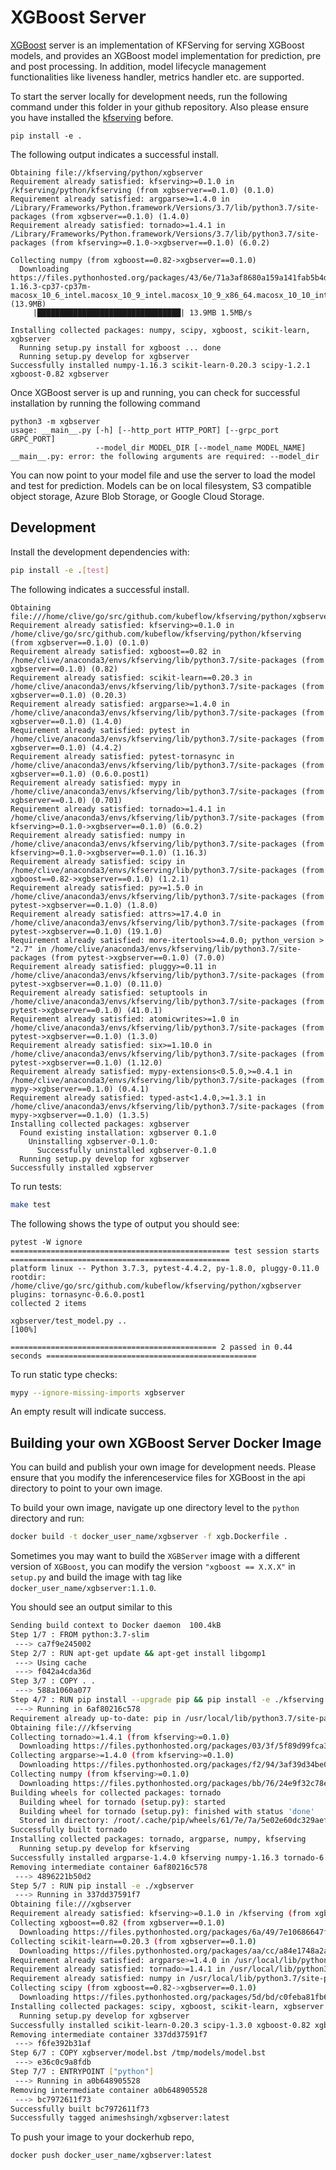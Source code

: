 # XGBoost Server

[XGBoost](https://xgboost.readthedocs.io/en/latest/index.html ) server is an implementation of KFServing for serving XGBoost models, and provides an XGBoost model implementation for prediction, pre and post processing. In addition, model lifecycle management functionalities like liveness handler, metrics handler etc. are supported. 

To start the server locally for development needs, run the following command under this folder in your github repository. Also please ensure you have installed the [kfserving](../kfserving) before.

```
pip install -e .
```

The following output indicates a successful install.

```
Obtaining file://kfserving/python/xgbserver
Requirement already satisfied: kfserving>=0.1.0 in /kfserving/python/kfserving (from xgbserver==0.1.0) (0.1.0)
Requirement already satisfied: argparse>=1.4.0 in /Library/Frameworks/Python.framework/Versions/3.7/lib/python3.7/site-packages (from xgbserver==0.1.0) (1.4.0)
Requirement already satisfied: tornado>=1.4.1 in /Library/Frameworks/Python.framework/Versions/3.7/lib/python3.7/site-packages (from kfserving>=0.1.0->xgbserver==0.1.0) (6.0.2)

Collecting numpy (from xgboost==0.82->xgbserver==0.1.0)
  Downloading https://files.pythonhosted.org/packages/43/6e/71a3af8680a159a141fab5b4d19988111a09c02ffbfdeb42175cca0fa341/numpy-1.16.3-cp37-cp37m-macosx_10_6_intel.macosx_10_9_intel.macosx_10_9_x86_64.macosx_10_10_intel.macosx_10_10_x86_64.whl (13.9MB)
     |████████████████████████████████| 13.9MB 1.5MB/s

Installing collected packages: numpy, scipy, xgboost, scikit-learn, xgbserver
  Running setup.py install for xgboost ... done
  Running setup.py develop for xgbserver
Successfully installed numpy-1.16.3 scikit-learn-0.20.3 scipy-1.2.1 xgboost-0.82 xgbserver

```

Once XGBoost server is up and running, you can check for successful installation by running the following command

```
python3 -m xgbserver
usage: __main__.py [-h] [--http_port HTTP_PORT] [--grpc_port GRPC_PORT]
                   --model_dir MODEL_DIR [--model_name MODEL_NAME]
__main__.py: error: the following arguments are required: --model_dir
```

You can now point to your model file and use the server to load the model and test for prediction. Models can be on local filesystem, S3 compatible object storage, Azure Blob Storage, or Google Cloud Storage.


## Development

Install the development dependencies with:

```bash
pip install -e .[test]
```

The following indicates a successful install.

```
Obtaining file:///home/clive/go/src/github.com/kubeflow/kfserving/python/xgbserver
Requirement already satisfied: kfserving>=0.1.0 in /home/clive/go/src/github.com/kubeflow/kfserving/python/kfserving (from xgbserver==0.1.0) (0.1.0)
Requirement already satisfied: xgboost==0.82 in /home/clive/anaconda3/envs/kfserving/lib/python3.7/site-packages (from xgbserver==0.1.0) (0.82)
Requirement already satisfied: scikit-learn==0.20.3 in /home/clive/anaconda3/envs/kfserving/lib/python3.7/site-packages (from xgbserver==0.1.0) (0.20.3)
Requirement already satisfied: argparse>=1.4.0 in /home/clive/anaconda3/envs/kfserving/lib/python3.7/site-packages (from xgbserver==0.1.0) (1.4.0)
Requirement already satisfied: pytest in /home/clive/anaconda3/envs/kfserving/lib/python3.7/site-packages (from xgbserver==0.1.0) (4.4.2)
Requirement already satisfied: pytest-tornasync in /home/clive/anaconda3/envs/kfserving/lib/python3.7/site-packages (from xgbserver==0.1.0) (0.6.0.post1)
Requirement already satisfied: mypy in /home/clive/anaconda3/envs/kfserving/lib/python3.7/site-packages (from xgbserver==0.1.0) (0.701)
Requirement already satisfied: tornado>=1.4.1 in /home/clive/anaconda3/envs/kfserving/lib/python3.7/site-packages (from kfserving>=0.1.0->xgbserver==0.1.0) (6.0.2)
Requirement already satisfied: numpy in /home/clive/anaconda3/envs/kfserving/lib/python3.7/site-packages (from kfserving>=0.1.0->xgbserver==0.1.0) (1.16.3)
Requirement already satisfied: scipy in /home/clive/anaconda3/envs/kfserving/lib/python3.7/site-packages (from xgboost==0.82->xgbserver==0.1.0) (1.2.1)
Requirement already satisfied: py>=1.5.0 in /home/clive/anaconda3/envs/kfserving/lib/python3.7/site-packages (from pytest->xgbserver==0.1.0) (1.8.0)
Requirement already satisfied: attrs>=17.4.0 in /home/clive/anaconda3/envs/kfserving/lib/python3.7/site-packages (from pytest->xgbserver==0.1.0) (19.1.0)
Requirement already satisfied: more-itertools>=4.0.0; python_version > "2.7" in /home/clive/anaconda3/envs/kfserving/lib/python3.7/site-packages (from pytest->xgbserver==0.1.0) (7.0.0)
Requirement already satisfied: pluggy>=0.11 in /home/clive/anaconda3/envs/kfserving/lib/python3.7/site-packages (from pytest->xgbserver==0.1.0) (0.11.0)
Requirement already satisfied: setuptools in /home/clive/anaconda3/envs/kfserving/lib/python3.7/site-packages (from pytest->xgbserver==0.1.0) (41.0.1)
Requirement already satisfied: atomicwrites>=1.0 in /home/clive/anaconda3/envs/kfserving/lib/python3.7/site-packages (from pytest->xgbserver==0.1.0) (1.3.0)
Requirement already satisfied: six>=1.10.0 in /home/clive/anaconda3/envs/kfserving/lib/python3.7/site-packages (from pytest->xgbserver==0.1.0) (1.12.0)
Requirement already satisfied: mypy-extensions<0.5.0,>=0.4.1 in /home/clive/anaconda3/envs/kfserving/lib/python3.7/site-packages (from mypy->xgbserver==0.1.0) (0.4.1)
Requirement already satisfied: typed-ast<1.4.0,>=1.3.1 in /home/clive/anaconda3/envs/kfserving/lib/python3.7/site-packages (from mypy->xgbserver==0.1.0) (1.3.5)
Installing collected packages: xgbserver
  Found existing installation: xgbserver 0.1.0
    Uninstalling xgbserver-0.1.0:
      Successfully uninstalled xgbserver-0.1.0
  Running setup.py develop for xgbserver
Successfully installed xgbserver
```


To run tests:

```bash
make test
```

The following shows the type of output you should see:

```
pytest -W ignore
================================================= test session starts =================================================
platform linux -- Python 3.7.3, pytest-4.4.2, py-1.8.0, pluggy-0.11.0
rootdir: /home/clive/go/src/github.com/kubeflow/kfserving/python/xgbserver
plugins: tornasync-0.6.0.post1
collected 2 items                                                                                                     

xgbserver/test_model.py ..                                                                                      [100%]

============================================== 2 passed in 0.44 seconds ===============================================

```

To run static type checks:

```bash
mypy --ignore-missing-imports xgbserver
```
An empty result will indicate success.

## Building your own XGBoost Server Docker Image

You can build and publish your own image for development needs. Please ensure that you modify the inferenceservice files for XGBoost in the api directory to point to your own image.

To build your own image, navigate up one directory level to the `python` directory and run:

```bash
docker build -t docker_user_name/xgbserver -f xgb.Dockerfile .
```

Sometimes you may want to build the `XGBServer` image with a different version of `XGBoost`, you can modify the version `"xgboost == X.X.X"` in `setup.py` and build the image with
tag like `docker_user_name/xgbserver:1.1.0`.

You should see an output similar to this

```bash
Sending build context to Docker daemon  100.4kB
Step 1/7 : FROM python:3.7-slim
 ---> ca7f9e245002
Step 2/7 : RUN apt-get update && apt-get install libgomp1
 ---> Using cache
 ---> f042a4cda36d
Step 3/7 : COPY . .
 ---> 588a1060a077
Step 4/7 : RUN pip install --upgrade pip && pip install -e ./kfserving
 ---> Running in 6af80216c578
Requirement already up-to-date: pip in /usr/local/lib/python3.7/site-packages (19.1.1)
Obtaining file:///kfserving
Collecting tornado>=1.4.1 (from kfserving>=0.1.0)
  Downloading https://files.pythonhosted.org/packages/03/3f/5f89d99fca3c0100c8cede4f53f660b126d39e0d6a1e943e95cc3ed386fb/tornado-6.0.2.tar.gz (481kB)
Collecting argparse>=1.4.0 (from kfserving>=0.1.0)
  Downloading https://files.pythonhosted.org/packages/f2/94/3af39d34be01a24a6e65433d19e107099374224905f1e0cc6bbe1fd22a2f/argparse-1.4.0-py2.py3-none-any.whl
Collecting numpy (from kfserving>=0.1.0)
  Downloading https://files.pythonhosted.org/packages/bb/76/24e9f32c78e6f6fb26cf2596b428f393bf015b63459468119f282f70a7fd/numpy-1.16.3-cp37-cp37m-manylinux1_x86_64.whl (17.3MB)
Building wheels for collected packages: tornado
  Building wheel for tornado (setup.py): started
  Building wheel for tornado (setup.py): finished with status 'done'
  Stored in directory: /root/.cache/pip/wheels/61/7e/7a/5e02e60dc329aef32ecf70e0425319ee7e2198c3a7cf98b4a2
Successfully built tornado
Installing collected packages: tornado, argparse, numpy, kfserving
  Running setup.py develop for kfserving
Successfully installed argparse-1.4.0 kfserving numpy-1.16.3 tornado-6.0.2
Removing intermediate container 6af80216c578
 ---> 4896221b50d2
Step 5/7 : RUN pip install -e ./xgbserver
 ---> Running in 337dd37591f7
Obtaining file:///xgbserver
Requirement already satisfied: kfserving>=0.1.0 in /kfserving (from xgbserver==0.1.0) (0.1.0)
Collecting xgboost==0.82 (from xgbserver==0.1.0)
  Downloading https://files.pythonhosted.org/packages/6a/49/7e10686647f741bd9c8918b0decdb94135b542fe372ca1100739b8529503/xgboost-0.82-py2.py3-none-manylinux1_x86_64.whl (114.0MB)
Collecting scikit-learn==0.20.3 (from xgbserver==0.1.0)
  Downloading https://files.pythonhosted.org/packages/aa/cc/a84e1748a2a70d0f3e081f56cefc634f3b57013b16faa6926d3a6f0598df/scikit_learn-0.20.3-cp37-cp37m-manylinux1_x86_64.whl (5.4MB)
Requirement already satisfied: argparse>=1.4.0 in /usr/local/lib/python3.7/site-packages (from xgbserver==0.1.0) (1.4.0)
Requirement already satisfied: tornado>=1.4.1 in /usr/local/lib/python3.7/site-packages (from kfserving>=0.1.0->xgbserver==0.1.0) (6.0.2)
Requirement already satisfied: numpy in /usr/local/lib/python3.7/site-packages (from kfserving>=0.1.0->xgbserver==0.1.0) (1.16.3)
Collecting scipy (from xgboost==0.82->xgbserver==0.1.0)
  Downloading https://files.pythonhosted.org/packages/5d/bd/c0feba81fb60e231cf40fc8a322ed5873c90ef7711795508692b1481a4ae/scipy-1.3.0-cp37-cp37m-manylinux1_x86_64.whl (25.2MB)
Installing collected packages: scipy, xgboost, scikit-learn, xgbserver
  Running setup.py develop for xgbserver
Successfully installed scikit-learn-0.20.3 scipy-1.3.0 xgboost-0.82 xgbserver
Removing intermediate container 337dd37591f7
 ---> f6fe392b31af
Step 6/7 : COPY xgbserver/model.bst /tmp/models/model.bst
 ---> e36c0c9a8fdb
Step 7/7 : ENTRYPOINT ["python"]
 ---> Running in a0b648905528
Removing intermediate container a0b648905528
 ---> bc7972611f73
Successfully built bc7972611f73
Successfully tagged animeshsingh/xgbserver:latest
```

To push your image to your dockerhub repo, 

```bash
docker push docker_user_name/xgbserver:latest
```
